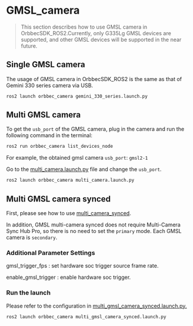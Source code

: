 # GMSL_camera

> This section describes how to use GMSL camera in OrbbecSDK_ROS2.Currently, only G335Lg GMSL devices are supported, and other GMSL devices will be supported in the near future.

## Single GMSL camera

The usage of GMSL camera in OrbbecSDK_ROS2 is the same as that of Gemini 330 series camera via USB.

```bash
ros2 launch orbbec_camera gemini_330_series.launch.py
```

## Multi GMSL camera

To get the `usb_port` of the GMSL camera, plug in the camera and run the following command in the terminal:

```bash
ros2 run orbbec_camera list_devices_node
```

For example, the obtained gmsl camera `usb_port`: `gmsl2-1`

Go to the [multi_camera.launch.py](../../launch/multi_camera.launch.py) file and change the `usb_port`.

```bash
ros2 launch orbbec_camera multi_camera.launch.py
```

## Multi GMSL camera synced

First, please see how to use [multi_camera_synced](../multi_camera_synced/README.MD).

In addition, GMSL multi-camera synced does not require Multi-Camera Sync Hub Pro, so there is no need to set the `primary` mode. Each GMSL camera is `secondary`.

### Additional Parameter Settings

gmsl_trigger_fps : set hardware soc trigger source frame rate.

enable_gmsl_trigger : enable hardware soc trigger.

### Run the launch

Please refer to the configuration in [multi_gmsl_camera_synced.launch.py.](multi_gmsl_camera_synced.launch.py)

```bash
ros2 launch orbbec_camera multi_gmsl_camera_synced.launch.py
```
